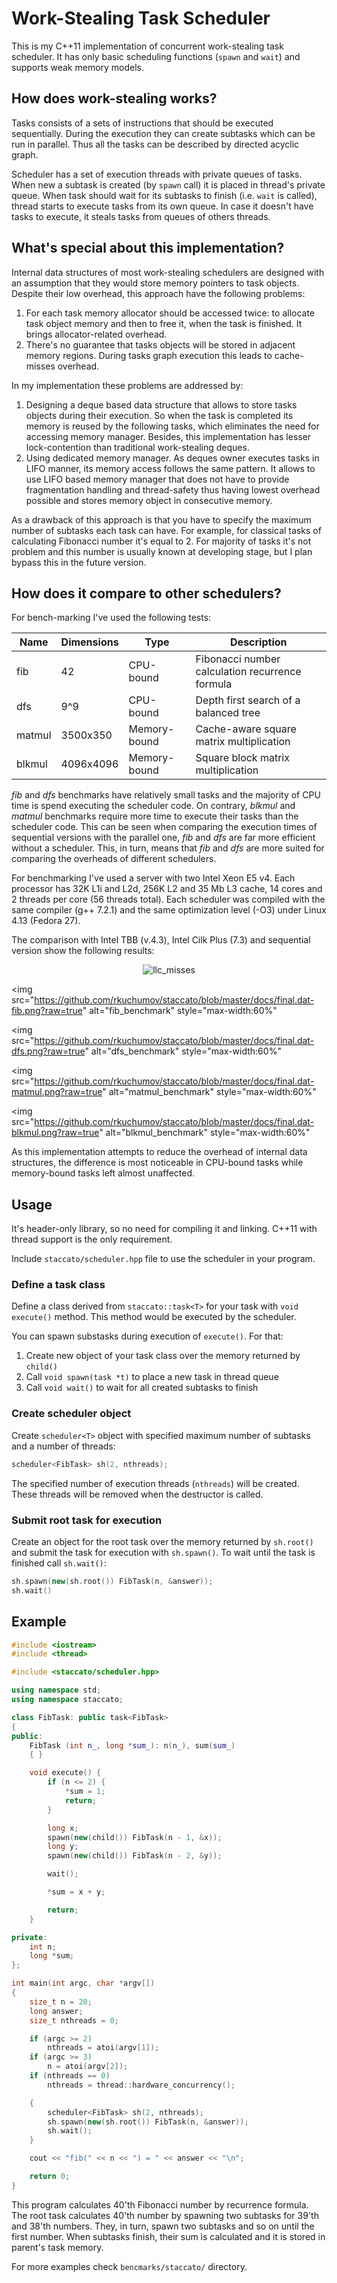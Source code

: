 # Work-Stealing Task Scheduler

This is my C++11 implementation of concurrent work-stealing task scheduler. It has only basic scheduling functions (`spawn` and `wait`) and supports weak memory models. 

## How does work-stealing works?
Tasks consists of a sets of instructions that should be executed sequentially. During the execution they can create subtasks which can be run in parallel. Thus all the tasks can be described by directed acyclic graph. 

Scheduler has a set of execution threads with private queues of tasks. When new a subtask is created (by `spawn` call) it is placed in thread's private queue. When task should wait for its subtasks to finish (i.e. `wait` is called), thread starts to execute tasks from its own queue. In case it doesn't have tasks to execute, it steals tasks from queues of others threads.

## What's special about this implementation?

Internal data structures of most work-stealing schedulers are designed with an assumption that they would store memory pointers to task objects. Despite their low overhead, this approach have the following problems:

1. For each task memory allocator should be accessed twice: to allocate task object memory and then to free it, when the task is finished. It brings allocator-related overhead.
2. There's no guarantee that tasks objects will be stored in adjacent memory regions. During tasks graph execution this leads to cache-misses overhead.

In my implementation these problems are addressed by:

1. Designing a deque based data structure that allows to store tasks objects during their execution. So when the task is completed its memory is reused by the following tasks, which eliminates the need for accessing memory manager. Besides, this implementation has lesser lock-contention than traditional work-stealing deques. 
2. Using dedicated memory manager. As deques owner executes tasks in LIFO manner, its memory access follows the same pattern. It allows to use LIFO based memory manager that does not have to provide fragmentation handling and thread-safety thus having lowest overhead possible and stores memory object in consecutive memory.

As a drawback of this approach is that you have to specify the maximum number of subtasks each task can have. For example, for classical tasks of calculating Fibonacci number it's equal to 2. For majority of tasks it's not problem and this number is usually known at developing stage, but I plan bypass this in the future version.  

## How does it compare to other schedulers?

For bench-marking I've used the following tests:

|Name|Dimensions|Type|Description|
|--|--|--|--|
|fib| 42| CPU-bound | Fibonacci number calculation recurrence formula |
|dfs|9^9| CPU-bound | Depth first search of a balanced tree |
|matmul|3500x350| Memory-bound |Cache-aware square matrix multiplication |
|blkmul|4096x4096| Memory-bound |Square block matrix multiplication|

*fib* and *dfs*  benchmarks have relatively small tasks and the majority of CPU time is spend executing the scheduler code. On contrary, *blkmul* and *matmul* benchmarks require more time to execute their tasks than the scheduler code. This can be seen when comparing the execution times of sequential versions with the parallel one, *fib* and *dfs* are far more efficient without a scheduler. This, in turn, means that *fib* and *dfs* are more suited for comparing the overheads of different schedulers. 

For benchmarking I've used a server with two Intel Xeon E5 v4. Each processor has 32K L1i and L2d, 256K L2 and 35 Mb L3 cache, 14 cores and 2 threads per core (56 threads total). Each scheduler was compiled with the same compiler (g++ 7.2.1) and the same optimization level (-O3) under Linux 4.13 (Fedora 27). 

The comparison with Intel TBB (v.4.3), Intel Cilk Plus (7.3) and sequential version show the following results:

<p align="center">
<img
src="https://github.com/rkuchumov/staccato/blob/master/docs/llc-misses.png?raw=true"
alt="llc_misses"
style="max-width:60%" 
>

<img
src="https://github.com/rkuchumov/staccato/blob/master/docs/final.dat-fib.png?raw=true"
alt="fib_benchmark"
style="max-width:60%" 
>

<img
src="https://github.com/rkuchumov/staccato/blob/master/docs/final.dat-dfs.png?raw=true"
alt="dfs_benchmark"
style="max-width:60%" 
>

<img
src="https://github.com/rkuchumov/staccato/blob/master/docs/final.dat-matmul.png?raw=true"
alt="matmul_benchmark"
style="max-width:60%" 
>

<img
src="https://github.com/rkuchumov/staccato/blob/master/docs/final.dat-blkmul.png?raw=true"
alt="blkmul_benchmark"
style="max-width:60%" 
>
</p>

As this implementation attempts to reduce the overhead of internal data structures, the difference is most noticeable in CPU-bound tasks while memory-bound tasks left almost unaffected. 

## Usage

It's header-only library, so no need for compiling it and linking. C++11 with thread support is the only requirement.

Include `staccato/scheduler.hpp` file to use the scheduler in your program.

### Define a task class

Define a class derived from `staccato::task<T>` for your task with `void execute()` method. This method would be executed by the scheduler.

You can spawn substasks during execution of `execute()`. For that:
1. Create new object of your task class over the memory returned by `child()`
2. Call `void spawn(task *t)` to place a new task in thread queue
3. Call `void wait()` to wait for all created subtasks to finish

### Create scheduler object

Create `scheduler<T>` object with specified maximum number of subtasks and a number of threads:

```c++
scheduler<FibTask> sh(2, nthreads);
```

The specified number of execution threads (`nthreads`) will be created. These threads will be removed when the destructor is called. 

### Submit root task for execution

Create an object for the root task over the memory returned by `sh.root()` and submit the task for execution with `sh.spawn()`. To wait until the task is finished call `sh.wait()`:

```c++
sh.spawn(new(sh.root()) FibTask(n, &answer));
sh.wait()
```
 
## Example

```c++
#include <iostream>
#include <thread>

#include <staccato/scheduler.hpp>

using namespace std;
using namespace staccato;

class FibTask: public task<FibTask>
{
public:
	FibTask (int n_, long *sum_): n(n_), sum(sum_)
	{ }

	void execute() {
		if (n <= 2) {
			*sum = 1;
			return;
		}

		long x;
		spawn(new(child()) FibTask(n - 1, &x));
		long y;
		spawn(new(child()) FibTask(n - 2, &y));

		wait();

		*sum = x + y;

		return;
	}

private:
	int n;
	long *sum;
};

int main(int argc, char *argv[])
{
	size_t n = 20;
	long answer; 
	size_t nthreads = 0;

	if (argc >= 2)
		nthreads = atoi(argv[1]);
	if (argc >= 3)
		n = atoi(argv[2]);
	if (nthreads == 0)
		nthreads = thread::hardware_concurrency();

	{
		scheduler<FibTask> sh(2, nthreads);
		sh.spawn(new(sh.root()) FibTask(n, &answer));
		sh.wait();
	}

	cout << "fib(" << n << ") = " << answer << "\n";

	return 0;
}
```

This program calculates 40'th Fibonacci number by recurrence formula. The root task calculates 40'th number by spawning two subtasks for 39'th and 38'th numbers. They, in turn, spawn two subtasks and so on until the first number. When subtasks finish, their sum is calculated and it is stored in parent's task memory.

For more examples check `bencmarks/staccato/` directory.
